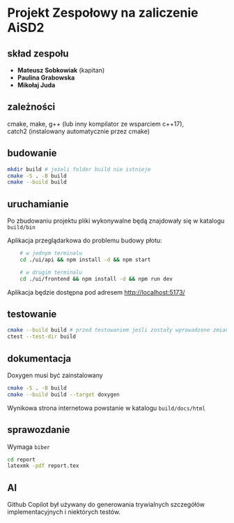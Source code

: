 # Projekt Zespołowy na zaliczenie AiSD2

## skład zespołu

- **Mateusz Sobkowiak** (kapitan)
- **Paulina Grabowska**
- **Mikołaj Juda**

## zależności

cmake, make, g++ (lub inny kompilator ze wsparciem c++17),  
catch2 (instalowany automatycznie przez cmake)

## budowanie

```bash
mkdir build # jeżeli folder build nie istnieje
cmake -S . -B build
cmake --build build
```

## uruchamianie

Po zbudowaniu projektu pliki wykonywalne będą znajdowały się w katalogu `build/bin`

Aplikacja przeglądarkowa do problemu budowy płotu:

```bash
    # w jednym terminalu
    cd ./ui/api && npm install -d && npm start
```

```bash
    # w drugim terminalu
    cd ./ui/frontend && npm install -d && npm run dev
```

Aplikacja będzie dostępna pod adresem <http://localhost:5173/>

## testowanie

```bash
cmake --build build # przed testowaniem jeśli zostały wprowadzone zmiany
ctest --test-dir build
```

## dokumentacja

Doxygen musi być zainstalowany

```bash
cmake -S . -B build
cmake --build build --target doxygen
```

Wynikowa strona internetowa powstanie w katalogu `build/docs/html`

## sprawozdanie

Wymaga `biber`

```bash
cd report
latexmk -pdf report.tex
```

## AI
Github Copilot był używany do generowania trywialnych szczegółów implementacyjnych
i niektórych testów.
